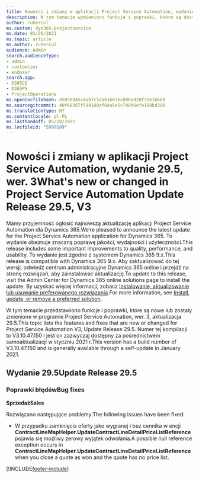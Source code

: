 ```yaml
---
title: Nowości i zmiany w aplikacji Project Service Automation, wydanie 29.5, poprawka, wer. 3
description: W tym temacie wymieniono funkcje i poprawki, które są dostępne w aktualizacji Project Service Automation, wydanie 29.5, poprawka wersja 3.
author: ruhercul
ms.custom: dyn365-projectservice
ms.date: 03/26/2021
ms.topic: article
ms.author: ruhercul
audience: Admin
search.audienceType:
- admin
- customizer
- enduser
search.app:
- D365CE
- D365PS
- ProjectOperations
ms.openlocfilehash: d5050945c4ab7c1da61b07ec08bed20f32e166b9
ms.sourcegitcommit: 40f68387f594180af64a5e5c748b6efa188bd300
ms.translationtype: HT
ms.contentlocale: pl-PL
ms.lasthandoff: 05/10/2021
ms.locfileid: "5999189"
---
```

# <a name="whats-new-or-changed-in-project-service-automation-update-release-295-v3"></a><span data-ttu-id="e7044-103">Nowości i zmiany w aplikacji Project Service Automation, wydanie 29.5, wer. 3</span><span class="sxs-lookup"><span data-stu-id="e7044-103">What's new or changed in Project Service Automation Update Release 29.5, V3</span></span>

<span data-ttu-id="e7044-104">Mamy przyjemność ogłosić najnowszą aktualizację aplikacji Project Service Automation dla Dynamics 365.</span><span class="sxs-lookup"><span data-stu-id="e7044-104">We’re pleased to announce the latest update for the Project Service Automation application for Dynamics 365.</span></span> <span data-ttu-id="e7044-105">To wydanie obejmuje znaczną poprawę jakości, wydajności i użyteczności.</span><span class="sxs-lookup"><span data-stu-id="e7044-105">This release includes some important improvements to quality, performance, and usability.</span></span> <span data-ttu-id="e7044-106">To wydanie jest zgodne z systemem Dynamics 365 9.x.</span><span class="sxs-lookup"><span data-stu-id="e7044-106">This release is compatible with Dynamics 365 9.x.</span></span> <span data-ttu-id="e7044-107">Aby zaktualizować do tej wersji, odwiedź centrum administracyjne Dynamics 365 online i przejdź na stronę rozwiązań, aby zainstalować aktualizację.</span><span class="sxs-lookup"><span data-stu-id="e7044-107">To update to this release, visit the Admin Center for Dynamics 365 online solutions page to install the update.</span></span> <span data-ttu-id="e7044-108">By uzyskać więcej informacji, zobacz [Instalowanie, aktualizowanie lub usuwanie preferowanego rozwiązania](/power-platform/admin/install-remove-preferred-solution.md).</span><span class="sxs-lookup"><span data-stu-id="e7044-108">For more information, see [Install, update, or remove a preferred solution](/power-platform/admin/install-remove-preferred-solution.md).</span></span>

<span data-ttu-id="e7044-109">W tym temacie przedstawiono funkcje i poprawki, które są nowe lub zostały zmienione w programie Project Service Automation, wer. 3, aktualizacja 29.5.</span><span class="sxs-lookup"><span data-stu-id="e7044-109">This topic lists the features and fixes that are new or changed for Project Service Automation V3, Update Release 29.5.</span></span> <span data-ttu-id="e7044-110">Numer tej kompilacji to V3.10.47.150 i jest on zazwyczaj dostępny za pośrednictwem samoaktualizacji w styczniu 2021 r.</span><span class="sxs-lookup"><span data-stu-id="e7044-110">This version has a build number of V3.10.47.150 and is generally available through a self-update in January 2021.</span></span>

## <a name="update-release-295"></a><span data-ttu-id="e7044-111">Wydanie 29.5</span><span class="sxs-lookup"><span data-stu-id="e7044-111">Update Release 29.5</span></span>

### <a name="bug-fixes"></a><span data-ttu-id="e7044-112">Poprawki błędów</span><span class="sxs-lookup"><span data-stu-id="e7044-112">Bug fixes</span></span>


<span data-ttu-id="e7044-113">**Sprzedaż**</span><span class="sxs-lookup"><span data-stu-id="e7044-113">**Sales**</span></span>

<span data-ttu-id="e7044-114">Rozwiązano następujące problemy:</span><span class="sxs-lookup"><span data-stu-id="e7044-114">The following issues have been fixed:</span></span>

- <span data-ttu-id="e7044-115">W przypadku zamknięcia oferty jako wygranej i bez cennika w encji **ContractLineMapHelper.UpdateContractLineDetailPriceListReference** pojawia się możliwy zerowy wyjątek odwołania.</span><span class="sxs-lookup"><span data-stu-id="e7044-115">A possible null reference exception occurs in **ContractLineMapHelper.UpdateContractLineDetailPriceListReference** when you close a quote as won and the quote has no price list.</span></span>


[!INCLUDE[footer-include](../includes/footer-banner.md)]
